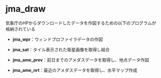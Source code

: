 # jma_draw

気象庁のHPからダウンロードしたデータを作図するための以下のプログラムが格納されている

- **jma_wpr**：ウィンドプロファイラデータの作図

- **jma_sat**：タイル表示された衛星画像を取得し結合

- **jma_ame_prev**：前日までのアメダスデータを取得し、地点データ作図

- **jma_ame_nrt**：最近のアメダスデータを取得し、水平マップ作成

